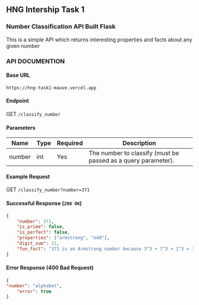 ## HNG Intership Task 1

### Number Classification API Built Flask
This is a simple API which returns interesting properties and facts about any given number


### API DOCUMENTION

#### Base URL
`https://hng-task1-mauve.vercel.app`

#### Endpoint
GET `/classify_number`

#### Parameters

| Name    | Type | Required | Description |
|---------|------|----------|-------------|
| number  | int  | Yes      | The number to classify (must be passed as a query parameter). |

#### Example Request
GET `/classify_number?number=371`

#### Successful Response (`200 OK`)

```json
{
    "number": 371,
    "is_prime": false,
    "is_perfect": false,
    "properties": ["armstrong", "odd"],
    "digit_sum": 11,
    "fun_fact": "371 is an Armstrong number because 3^3 + 7^3 + 1^3 = 371"
}
```

#### Error Response (400 Bad Request)

```json
{
"number": "alphabet",
    "error": true
}
```
